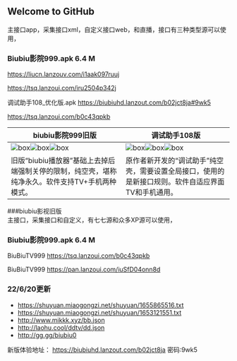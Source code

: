 ## Welcome to GitHub 

主接口app，采集接口xml，自定义接口web，和直播，接口有三种类型源可以使用，

### Biubiu影院999.apk 6.4 M 
https://liucn.lanzouv.com/i1aak097ruuj

https://tsq.lanzoui.com/iru2504p342j

调试助手108_优化版.apk
https://biubiuhd.lanzout.com/b02jct8ja#9wk5

https://tsq.lanzoui.com/b0c43qpkb 

biubiu影院999旧版 | 调试助手108版
---------|---------
![box](https://liu673cn.github.io/xbb/zy/img/bb01.jpg)![box](https://liu673cn.github.io/xbb/zy/img/bb02.jpg)![box](https://liu673cn.github.io/xbb/zy/img/bb03.jpg)|![box](https://liu673cn.github.io/xbb/zy/img/xb01.jpg)![box](https://liu673cn.github.io/xbb/zy/img/xb02.jpg)![box](https://liu673cn.github.io/xbb/zy/img/xb03.jpg)
旧版“biubiu播放器”基础上去掉后端强制关停的限制，纯空壳，堪称纯净永久。软件支持TV+手机两种模式。 | 原作者新开发的“调试助手”纯空壳，需要设置全局接口，使用的是新接口规则。软件自适应界面TV和手机通用。



###biubiu影视旧版  
主接口，采集接口和自定义，有七七源和众多XP源可以使用，

### Biubiu影院999.apk 6.4 M  

BiuBiuTV999 https://tsq.lanzoui.com/b0c43qpkb  

BiuBiuTV999 https://pan.lanzoui.com/iuSfD04onn8d  

### 22/6/20更新  
- https://shuyuan.miaogongzi.net/shuyuan/1655865516.txt  
- https://shuyuan.miaogongzi.net/shuyuan/1653121551.txt  
- http://www.mikkk.xyz/bb.json  
- http://laohu.cool/ddtv/dd.json  
- http://gg.gg/biubiu0  


新版体验地址：
https://biubiuhd.lanzout.com/b02jct8ja
密码:9wk5
